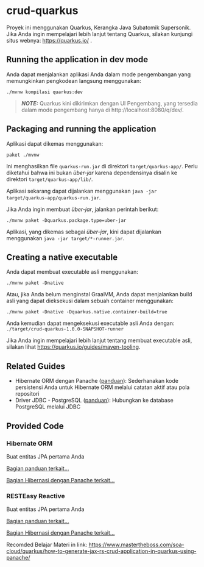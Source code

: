 # crud-quarkus

Proyek ini menggunakan Quarkus, Kerangka Java Subatomik Supersonik.
Jika Anda ingin mempelajari lebih lanjut tentang Quarkus, silakan kunjungi situs webnya: https://quarkus.io/ .

## Running the application in dev mode


Anda dapat menjalankan aplikasi Anda dalam mode pengembangan yang memungkinkan pengkodean langsung menggunakan:
``` skrip cangkang
./mvnw kompilasi quarkus:dev
```

> **_NOTE:_** Quarkus kini dikirimkan dengan UI Pengembang, yang tersedia dalam mode pengembang hanya di http://localhost:8080/q/dev/.

## Packaging and running the application

Aplikasi dapat dikemas menggunakan:
``` skrip cangkang
paket ./mvnw
```
Ini menghasilkan file `quarkus-run.jar` di direktori `target/quarkus-app/`.
Perlu diketahui bahwa ini bukan _über-jar_ karena dependensinya disalin ke direktori `target/quarkus-app/lib/`.

Aplikasi sekarang dapat dijalankan menggunakan `java -jar target/quarkus-app/quarkus-run.jar`.

Jika Anda ingin membuat _über-jar_, jalankan perintah berikut:
``` skrip cangkang
./mvnw paket -Dquarkus.package.type=uber-jar
```

Aplikasi, yang dikemas sebagai _über-jar_, kini dapat dijalankan menggunakan `java -jar target/*-runner.jar`.

## Creating a native executable

Anda dapat membuat executable asli menggunakan:
``` skrip cangkang
./mvnw paket -Dnative
```

Atau, jika Anda belum menginstal GraalVM, Anda dapat menjalankan build asli yang dapat dieksekusi dalam sebuah container menggunakan:
``` skrip cangkang
./mvnw paket -Dnative -Dquarkus.native.container-build=true
```

Anda kemudian dapat mengeksekusi executable asli Anda dengan: `./target/crud-quarkus-1.0.0-SNAPSHOT-runner`

Jika Anda ingin mempelajari lebih lanjut tentang membuat executable asli, silakan lihat https://quarkus.io/guides/maven-tooling.

## Related Guides

- Hibernate ORM dengan Panache ([panduan](https://quarkus.io/guides/hibernate-orm-panache)): Sederhanakan kode persistensi Anda untuk Hibernate ORM melalui catatan aktif atau pola repositori
- Driver JDBC - PostgreSQL ([panduan](https://quarkus.io/guides/datasource)): Hubungkan ke database PostgreSQL melalui JDBC

## Provided Code

### Hibernate ORM

Buat entitas JPA pertama Anda

[Bagian panduan terkait...](https://quarkus.io/guides/hibernate-orm)

[Bagian Hibernasi dengan Panache terkait...](https://quarkus.io/guides/hibernate-orm-panache)


### RESTEasy Reactive

Buat entitas JPA pertama Anda

[Bagian panduan terkait...](https://quarkus.io/guides/hibernate-orm)

[Bagian Hibernasi dengan Panache terkait...](https://quarkus.io/guides/hibernate-orm-panache)




Recomded Belajar Materi in link:
https://www.mastertheboss.com/soa-cloud/quarkus/how-to-generate-jax-rs-crud-application-in-quarkus-using-panache/
